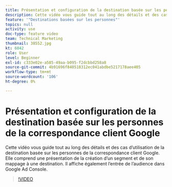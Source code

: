 ```yaml
---
title: Présentation et configuration de la destination basée sur les personnes de la correspondance client Google
description: Cette vidéo vous guide tout au long des détails et des cas d’utilisation de la destination basée sur les personnes de la correspondance client Google. Elle comprend une présentation de la création d’un segment et de son mappage à une destination. Il affiche également l’entrée de l’audience dans Google Ad Console.
feature: '"Destinations basées sur les personnes"'
topics: null
activity: use
doc-type: feature video
team: Technical Marketing
thumbnail: 38552.jpg
kt: 6042
role: User
level: Beginner
exl-id: c333e02e-a585-49aa-b095-f2dcbbd258a8
source-git-commit: 4b91696f840518312ec041abdbe5217178aee405
workflow-type: tm+mt
source-wordcount: '106'
ht-degree: 0%

---
```


# Présentation et configuration de la destination basée sur les personnes de la correspondance client Google

Cette vidéo vous guide tout au long des détails et des cas d’utilisation de la destination basée sur les personnes de la correspondance client Google. Elle comprend une présentation de la création d’un segment et de son mappage à une destination. Il affiche également l’entrée de l’audience dans Google Ad Console.

>[!VIDEO](https://video.tv.adobe.com/v/38552/?quality=12&learn=on)
